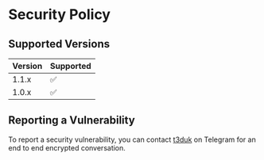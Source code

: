 # Security Policy

## Supported Versions

| Version | Supported          |
| ------- | ------------------ |
| 1.1.x   | :white_check_mark: |
| 1.0.x   | :white_check_mark: |

## Reporting a Vulnerability

To report a security vulnerability, you can contact [t3duk](t.me/@t3duk) on Telegram for an end to end encrypted conversation.
